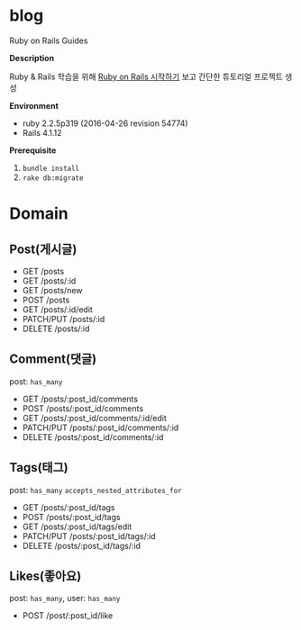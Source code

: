 # blog
Ruby on Rails Guides

**Description**

Ruby & Rails 학습을 위해 [Ruby on Rails 시작하기](https://rubykr.github.io/rails_guides/getting_started.html) 보고 간단한 튜토리얼 프로젝트 생성

**Environment**
- ruby 2.2.5p319 (2016-04-26 revision 54774)
- Rails 4.1.12

**Prerequisite**
1. `bundle install`
2. `rake db:migrate`

Domain 
===
Post(게시글)
---
- GET /posts 
- GET /posts/:id
- GET /posts/new
- POST /posts
- GET /posts/:id/edit
- PATCH/PUT /posts/:id
- DELETE /posts/:id

Comment(댓글)
---
post: `has_many`

- GET /posts/:post_id/comments
- POST /posts/:post_id/comments
- GET /posts/:post_id/comments/:id/edit
- PATCH/PUT /posts/:post_id/comments/:id
- DELETE /posts/:post_id/comments/:id

Tags(태그)
---
post: `has_many` `accepts_nested_attributes_for`

- GET /posts/:post_id/tags
- POST /posts/:post_id/tags
- GET /posts/:post_id/tags/edit
- PATCH/PUT /posts/:post_id/tags/:id
- DELETE /posts/:post_id/tags/:id

Likes(좋아요)
---
post: `has_many`, user: `has_many`

- POST /post/:post_id/like




    